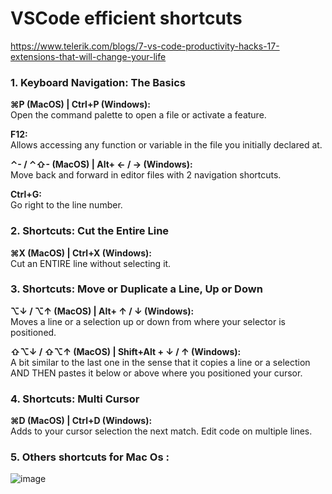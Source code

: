 # VSCode efficient shortcuts
https://www.telerik.com/blogs/7-vs-code-productivity-hacks-17-extensions-that-will-change-your-life

### 1. Keyboard Navigation: The Basics

**⌘P (MacOS) | Ctrl+P (Windows):**  
Open the command palette to open a file or activate a feature.

**F12:**   
Allows accessing any function or variable in the file you initially declared at.

**⌃- / ⌃⇧- (MacOS) | Alt+ ← / → (Windows):**  
Move back and forward in editor files with 2 navigation shortcuts.

**Ctrl+G:**  
Go right to the line number.

### 2. Shortcuts: Cut the Entire Line

**⌘X (MacOS) | Ctrl+X (Windows):**  
Cut an ENTIRE line without selecting it.

### 3. Shortcuts: Move or Duplicate a Line, Up or Down

**⌥↓ / ⌥↑ (MacOS) | Alt+ ↑ / ↓ (Windows):**  
Moves a line or a selection up or down from where your selector is positioned.

**⇧⌥↓ / ⇧⌥↑ (MacOS) | Shift+Alt + ↓ / ↑ (Windows):**  
A bit similar to the last one in the sense that it copies a line or a selection AND THEN pastes it below or above where you positioned your cursor.

### 4. Shortcuts: Multi Cursor

**⌘D (MacOS) | Ctrl+D (Windows):**  
Adds to your cursor selection the next match. Edit code on multiple lines.

### 5. Others shortcuts for Mac Os :  
![image](https://user-images.githubusercontent.com/71011271/130938304-6c7e681a-fc1e-425c-b977-6f7c0e50e43e.png)

